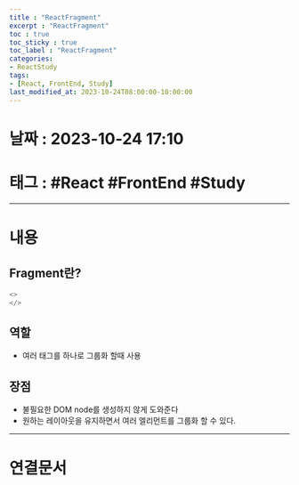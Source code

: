 ```yaml
---
title : "ReactFragment"
excerpt : "ReactFragment"
toc : true
toc_sticky : true
toc_label : "ReactFragment"
categories:
- ReactStudy
tags:
- [React, FrontEnd, Study]
last_modified_at: 2023-10-24T08:00:00-10:00:00
---
```


# 날짜 : 2023-10-24 17:10

# 태그 : #React #FrontEnd #Study 
---

# 내용

## Fragment란?

```javascript
<>
</>
```

## 역할
- 여러 태그를 하나로 그룹화 할때 사용

## 장점
- 불필요한 DOM node를 생성하지 않게 도와준다
- 원하는 레이아웃을 유지하면서 여러 엘리먼트를 그룹화 할 수 있다.

---

# 연결문서

